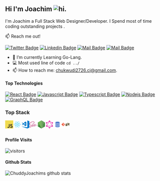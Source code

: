 ## Hi I'm Joachim <img src="https://user-images.githubusercontent.com/1303154/88677602-1635ba80-d120-11ea-84d8-d263ba5fc3c0.gif" width="px" alt="hi">.

I'm Joachim a Full Stack Web Designer/Developer. I Spend most of time coding outstanding projects .

:mailbox: Reach me out!

[![Twitter Badge](https://img.shields.io/badge/-@chuddyjoachim-1ca0f1?style=flat&labelColor=1ca0f1&logo=twitter&logoColor=white&link=https://twitter.com/chuddyjoachim)](https://twitter.com/chuddyjoachim) 
[![Linkedin Badge](https://img.shields.io/badge/-JoachimChikezie-0e76a8?style=flat&labelColor=0e76a8&logo=linkedin&logoColor=white)](https://www.linkedin.com/in/chuddyjoachim/) [![Mail Badge](https://img.shields.io/badge/-@ChuddyJoachim-e84393?style=flat&labelColor=e84393&logo=instagram&logoColor=white)](https://www.instagram.com/chuddyjoachim/) [![Mail Badge](https://img.shields.io/badge/-JoachimChikezie-c0392b?style=flat&labelColor=c0392b&logo=gmail&logoColor=white)](mailto:chukwudi2726.cjs@gmail.com)

<!-- TODO: Add last video link -->

- 🔭 I’m currently Learning Go-Lang.
- :computer: Most used line of code `cd ../`
- 📫 How to reach me: chukwudi2726.cj@gmail.com.

#### Top Technologies

<!-- TODO: Make technologies links takes you to repositories -->

[![React Badge](https://img.shields.io/badge/-React-000?style=for-the-badge&labelColor=black&logo=react&logoColor=61DBFB)](#) [![Javascript Badge](https://img.shields.io/badge/-Javascript-000?style=for-the-badge&labelColor=black&logo=javascript&logoColor=F0DB4F)](#) [![Typescript Badge](https://img.shields.io/badge/-Typescript-000?style=for-the-badge&labelColor=black&logo=typescript&logoColor=007acc)](#) [![Nodejs Badge](https://img.shields.io/badge/-Nodejs-000?style=for-the-badge&labelColor=black&logo=node.js&logoColor=3C873A)](#) [![GraphQL Badge](https://img.shields.io/badge/-GraphQl-000?style=for-the-badge&labelColor=black&logo=node.js&logoColor=e535ab)](#)

### Top Stack

<img align="left" alt="JavaScript" width="26px" src="https://raw.githubusercontent.com/github/explore/80688e429a7d4ef2fca1e82350fe8e3517d3494d/topics/javascript/javascript.png" />

<img align="left" alt="React" width="26px" src="https://raw.githubusercontent.com/github/explore/80688e429a7d4ef2fca1e82350fe8e3517d3494d/topics/react/react.png" />

<img align="left" alt="Visual Studio Code" width="26px" src="https://raw.githubusercontent.com/github/explore/80688e429a7d4ef2fca1e82350fe8e3517d3494d/topics/visual-studio-code/visual-studio-code.png" />

<img align="left" alt="Sass" width="26px" src="https://raw.githubusercontent.com/github/explore/80688e429a7d4ef2fca1e82350fe8e3517d3494d/topics/sass/sass.png" />

<img align="left" alt="Node.js" width="26px" src="https://raw.githubusercontent.com/github/explore/80688e429a7d4ef2fca1e82350fe8e3517d3494d/topics/nodejs/nodejs.png" />

<img align="left" alt="GraphQL" width="26px" src="https://raw.githubusercontent.com/github/explore/80688e429a7d4ef2fca1e82350fe8e3517d3494d/topics/graphql/graphql.png" />


<img align="left" alt="SQL" width="26px" src="https://raw.githubusercontent.com/github/explore/80688e429a7d4ef2fca1e82350fe8e3517d3494d/topics/sql/sql.png" />


<img align="left" alt="Git" width="26px" src="https://raw.githubusercontent.com/github/explore/80688e429a7d4ef2fca1e82350fe8e3517d3494d/topics/git/git.png" />

<br />
<br />


#### Profile Visits 

![visitors](https://visitor-badge.glitch.me/badge?page_id=Chikezie-Joachim.Chikezie-Joachim)


#### Github Stats

![ChuddyJoachims github stats](https://github-readme-stats.vercel.app/api?username=chuddyjoachim&count_private=true&theme=dark&hide=contribs,prs)



</details>

